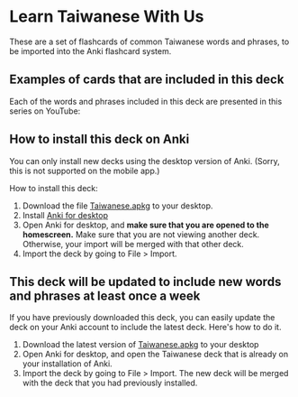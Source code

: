# Learn Taiwanese With Us

These are a set of flashcards of common Taiwanese words and phrases, to be imported into the Anki flashcard system.

## Examples of cards that are included in this deck

Each of the words and phrases included in this deck are presented in this series on YouTube:

## How to install this deck on Anki

You can only install new decks using the desktop version of Anki. (Sorry, this is not supported on the mobile app.)

How to install this deck:

1. Download the file [Taiwanese.apkg](./Taiwanese.apkg) to your desktop.
2. Install [Anki for desktop](https://apps.ankiweb.net/#download)
3. Open Anki for desktop, and **make sure that you are opened to the homescreen.** Make sure that you are not viewing another deck. Otherwise, your import will be merged with that other deck.
4. Import the deck by going to File > Import.

## This deck will be updated to include new words and phrases at least once a week

If you have previously downloaded this deck, you can easily update the deck on your Anki account to include the latest deck. Here's how to do it.

1. Download the latest version of [Taiwanese.apkg](./Taiwanese.apkg) to your desktop
2. Open Anki for desktop, and open the Taiwanese deck that is already on your installation of Anki.
3. Import the deck by going to File > Import. The new deck will be merged with the deck that you had previously installed.
